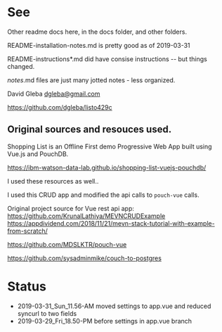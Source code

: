 # See

Other readme docs here, in the docs folder, and other folders.



README-installation-notes.md is pretty good as of 2019-03-31

README-instructions*.md did have consise instructions -- but things changed.

*notes*.md files are just many jotted notes - less organized.


David Gleba dgleba@gmail.com

https://github.com/dgleba/listo429c


## Original sources and resouces used.

Shopping List is an Offline First demo Progressive Web App built using Vue.js and PouchDB.

https://ibm-watson-data-lab.github.io/shopping-list-vuejs-pouchdb/

I used these resources as well..

I used this CRUD app and modified the api calls to `pouch-vue` calls.

Original project source for Vue rest api app: https://github.com/KrunalLathiya/MEVNCRUDExample
https://appdividend.com/2018/11/21/mevn-stack-tutorial-with-example-from-scratch/

https://github.com/MDSLKTR/pouch-vue

https://github.com/sysadminmike/couch-to-postgres 



# Status

 - 2019-03-31_Sun_11.56-AM moved settings to app.vue and reduced syncurl to two fields
 - 2019-03-29_Fri_18.50-PM before settings in app.vue branch
